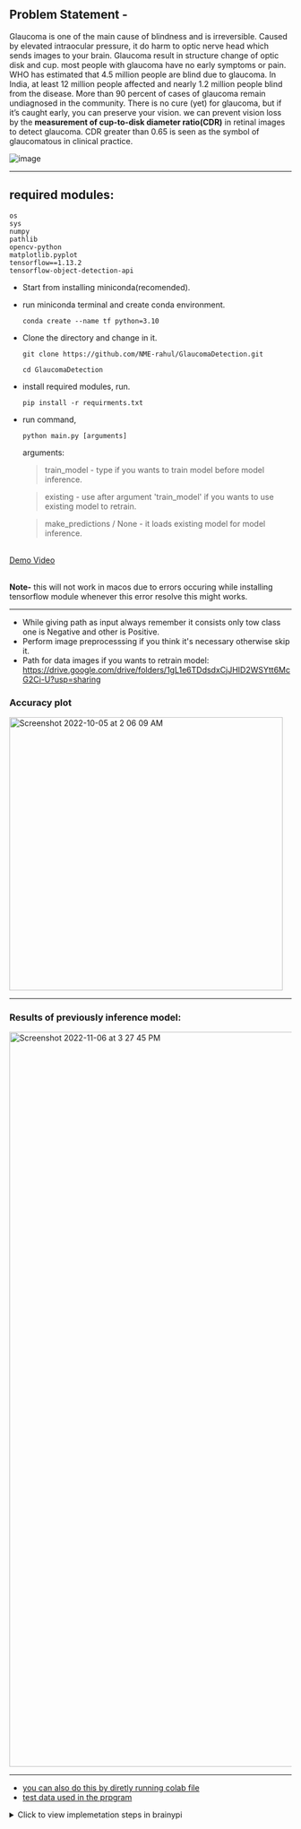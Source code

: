 ## Problem Statement -
Glaucoma is one of the main cause of blindness and is irreversible. Caused by elevated intraocular pressure, it do harm to optic nerve head which sends images to your brain. Glaucoma result in structure change of optic disk and cup. most people with glaucoma have no early symptoms or pain. WHO has estimated that 4.5 million people are blind due to glaucoma. In India, at least 12 million people affected and nearly 1.2 million people blind from the disease. More than 90 percent of cases of glaucoma remain undiagnosed in the community. There is no cure (yet) for glaucoma, but if it’s caught early, you can preserve your vision. we can prevent vision loss by the **measurement of cup-to-disk diameter ratio(CDR)** in retinal images to detect glaucoma. CDR greater than 0.65 is seen as the symbol of glaucomatous in clinical practice.


<img src = "https://www.mdpi.com/mathematics/mathematics-09-02237/article_deploy/html/images/mathematics-09-02237-g001-550.jpg"
     alt = "image"
     align = "middle">

---

## required modules:
	os
	sys
	numpy
	pathlib
	opencv-python
	matplotlib.pyplot
	tensorflow==1.13.2
	tensorflow-object-detection-api		
	

* Start from installing miniconda(recomended).
	
* run miniconda terminal and create conda environment.
	
	  conda create --name tf python=3.10

* Clone the directory and change in it.
	  
	  git clone https://github.com/NME-rahul/GlaucomaDetection.git
	  
	  cd GlaucomaDetection
	  
* install required modules, run.

	  pip install -r requirments.txt
	
* run command,

	  python main.py [arguments]
	  
	arguments:
	> train_model - type if you wants to train model before model inference.
	
	> existing - use after argument 'train_model' if you wants to use existing model to retrain.

	> make_predictions / None - it loads existing model for model inference.
	
<br>
<a href="https://youtu.be/hpKa6J_U2fw">Demo Video</a>
<br><br>

**Note-** this will not work in macos due to errors occuring while installing tensorflow module whenever this error resolve this might works.

---


* While giving path as input always remember it consists only tow class one is Negative and other is Positive.
* Perform image preprocesssing if you think it's necessary otherwise skip it.
* Path for data images if you wants to retrain model: https://drive.google.com/drive/folders/1gL1e6TDdsdxCjJHID2WSYtt6McG2Ci-U?usp=sharing

### Accuracy plot
<img width="488" alt="Screenshot 2022-10-05 at 2 06 09 AM" src="https://user-images.githubusercontent.com/100432854/201436678-241b3fcb-e960-4116-9930-caf96304c17d.png">

---

### Results of previously inference model:
<img width="1312" alt="Screenshot 2022-11-06 at 3 27 45 PM" src="https://user-images.githubusercontent.com/100432854/201436836-0a60deee-0161-4eb3-9120-c61c76dc5c60.png">

---

* [you can also do this by diretly running colab file](https://colab.research.google.com/drive/1uugqIAeCxN32L4P7tOAuXZbIw3YfHM1J?usp=sharing)
* [test data used in the prpgram](https://drive.google.com/drive/folders/1gL1e6TDdsdxCjJHID2WSYtt6McG2Ci-U?usp=sharing)

<details>

* Clone the repositoy in brainypi.
* Change directory to Glaucoma Detection(remove space from directory name if any).
* Run following commands in brainypi(before this you must have docker installed).

		docker build -f dockerfile -t proj:GlaucomaDetection ~/GlaucomaDetection/

		docker run -ti {projectName|projID}

* The container will run in interactive mode, perfrom actions as given in menu(appears after running container), initialy the container doesn't have any model so start by training model or add the model from the link given in 1.

> project file size: 3.23 GB <br>
> project file size with added model: 3.23 + 2.65 GB

<summary>Click to view implemetation steps in brainypi</summary>
</details>
